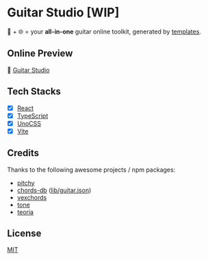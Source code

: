 # Guitar Studio [WIP]

🎸 + 🌐 = your **all-in-one** guitar online toolkit, generated by [templates](https://github.com/vikiboss/templates).

## Online Preview

🎸 [Guitar Studio](https://guitar.viki.moe/)

## Tech Stacks

- [x] [React](https://reactjs.org/)
- [x] [TypeScript](https://www.typescriptlang.org/)
- [x] [UnoCSS](https://unocss.dev/)
- [x] [Vite](https://vitejs.dev/)

## Credits

Thanks to the following awesome projects / npm packages:

- [pitchy](https://github.com/ianprime0509/pitchy)
- [chords-db](https://github.com/tombatossals/chords-db) ([lib/guitar.json](https://github.com/tombatossals/chords-db/blob/master/lib/guitar.json))
- [vexchords](https://github.com/0xfe/vexchords)
- [tone](https://github.com/Tonejs/Tone.js)
- [teoria](https://github.com/saebekassebil/teoria)

## License

[MIT](LICENSE)
